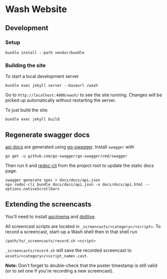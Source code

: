# Wash Website

## Development

### Setup

```
bundle install --path vendor/bundle
```

### Building the site

To start a local development server
```
bundle exec jekyll server --baseurl /wash
```

Go to `http://localhost:4000/wash/` to see the site running. Changes will be picked up automatically without restarting the server.

To just build the site:
```
bundle exec jekyll build
```

## Regenerate swagger docs

[api docs](./content/api/api.json) are generated using [go-swagger](https://github.com/go-swagger/go-swagger). Install `swagger` with
```
go get -u github.com/go-swagger/go-swagger/cmd/swagger
```

Then run it and [redoc-cli](https://github.com/Rebilly/ReDoc/blob/master/cli/README.md) from the project root to update the static docs page.
```
swagger generate spec > docs/docs/api.json
npx redoc-cli bundle docs/docs/api.json -o docs/docs/api.html --options.nativeScrollbars
```

## Extending the screencasts

You'll need to install [asciinema](https://asciinema.org/docs/installation) and [doitlive](https://github.com/sloria/doitlive).

All screencast scripts are located in `_screencasts/<category>/<script>`. To record a screencast, start-up a Wash shell then in that shell run

```
/path/to/_screencasts/record.sh <script>
```

`_screencasts/record.sh` will save the recorded screencast to `assets/<category>/<script_name>.cast`.

**Note:** Don't forget to double-check that the poster timestamp is still valid (or to set one if you're recording a new screencast).
